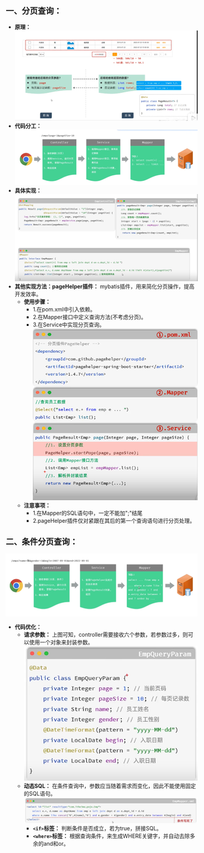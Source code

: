 ## 一、分页查询：
* **原理：**
![1748807258915](image/07.员工分页查询/1748807258915.png)
* **代码分工：**
![1748853072718](image/07.员工分页查询/1748853072718.png)
* **具体实现：**
![1748855485174](image/07.员工分页查询/1748855485174.png)
* **其他实现方法：pageHelper插件：** mybatis插件，用来简化分页操作，提高开发效率。
  * **使用步骤：**
    * 1.在pom.xml中引入依赖。
    * 2.在Mapper接口中定义查询方法(不考虑分页)。
    * 3.在Service中实现分页查询。
 ![1748862009802](image/07.员工分页查询/1748862009802.png)
  * **注意事项：** 
    * 1.在Mapper的SQL语句中，一定不能加";"结尾
    * 2.pageHelper插件仅对紧跟在其后的第一个查询语句进行分页处理。
## 二、条件分页查询：
![1748870436680](image/07.员工分页查询/1748870436680.png)
* **代码优化：**
  * **请求参数：** 上图可知，controller需要接收六个参数，若参数过多，则可以使用一个对象来封装参数。
   ![1748876766194](image/07.员工分页查询/1748876766194.png)
  * **动态SQL：** 在条件查询中，参数应当随着需求而变化，因此不能使用固定的SQL语句。
   ![1748878232877](image/07.员工分页查询/1748878232877.png)
    * **`<if>`标签：** 判断条件是否成立，若为true，拼接SQL。
    * **`<where>`标签：** 根据查询条件，来生成WHERE关键字，并自动去除多余的and和or。
 